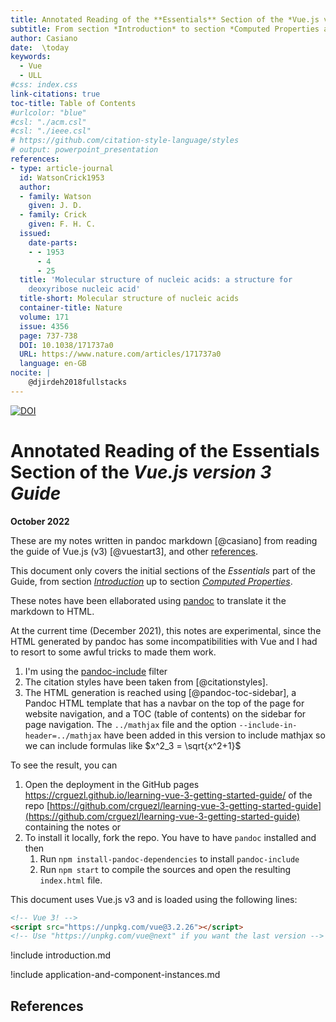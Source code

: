 ```yaml
---
title: Annotated Reading of the **Essentials** Section of the *Vue.js version 3 Guide*
subtitle: From section *Introduction* to section *Computed Properties and Watchers* 
author: Casiano
date:  \today
keywords: 
  - Vue
  - ULL
#css: index.css
link-citations: true
toc-title: Table of Contents
#urlcolor: "blue"
#csl: "./acm.csl"
#csl: "./ieee.csl"
# https://github.com/citation-style-language/styles
# output: powerpoint_presentation
references:
- type: article-journal
  id: WatsonCrick1953
  author:
  - family: Watson
    given: J. D.
  - family: Crick
    given: F. H. C.
  issued:
    date-parts:
    - - 1953
      - 4
      - 25
  title: 'Molecular structure of nucleic acids: a structure for
    deoxyribose nucleic acid'
  title-short: Molecular structure of nucleic acids
  container-title: Nature
  volume: 171
  issue: 4356
  page: 737-738
  DOI: 10.1038/171737a0
  URL: https://www.nature.com/articles/171737a0
  language: en-GB
nocite: |
    @djirdeh2018fullstacks
--- 
```


[![DOI](https://zenodo.org/badge/431864730.svg)](https://zenodo.org/badge/latestdoi/431864730)

<!-- 
development version, includes helpful console warnings 
<script src="https://cdn.jsdelivr.net/npm/vue@2/dist/vue.js"></script>
-->

<!-- Vue 3! -->
<script src="https://unpkg.com/vue@3.2.26"></script>
<!-- https://unpkg.com/vue@next -->

# Annotated Reading of the **Essentials** Section of the *Vue.js version 3 Guide*

<!--
https://stackoverflow.com/questions/48429998/data-prefix-is-added-to-custom-attributes-how-to-prevent-this
-->

**October 2022**

These are my notes written in pandoc markdown [@casiano] from reading the guide of Vue.js (v3) [@vuestart3],   and other [references](#references).

This document only covers
the initial sections of the *Essentials* part of the Guide, from section *[Introduction](https://vuejs.org/guide/introduction.html)* up to section *[Computed Properties](https://vuejs.org/guide/essentials/computed.html)*.  

These notes have been ellaborated using [pandoc](https://pandpc.org) to translate it the markdown to HTML.

At the current time (December 2021), this notes are experimental, since the HTML generated by pandoc has some incompatibilities with Vue and I had to resort to some awful tricks to made them work.


1. I'm using the [pandoc-include](https://github.com/DCsunset/pandoc-include) filter
2. The citation styles have been taken from [@citationstyles].
3. The HTML generation is reached using [@pandoc-toc-sidebar],
   a Pandoc HTML template that  has a navbar on the top of the page for website navigation, and a TOC (table of contents) on the sidebar for page navigation. The `../mathjax` file and the option `--include-in-header=../mathjax` have been added  in this version to include mathjax so we can include  formulas like  $x^2_3 = \sqrt{x^2+1}$


To see the result, you can 

1. Open the deployment in the  GitHub pages <https://crguezl.github.io/learning-vue-3-getting-started-guide/> of the repo [https://github.com/crguezl/learning-vue-3-getting-started-guide](https://github.com/crguezl/learning-vue-3-getting-started-guide) containing the notes or
2. To install it locally, fork the repo. You have to have `pandoc` installed and  then
   1. Run `npm install-pandoc-dependencies` to install `pandoc-include` 
   2. Run `npm start` to compile the sources and open the resulting `index.html` file. 

This document uses Vue.js v3 and is loaded using the following lines:

```html
<!-- Vue 3! -->
<script src="https://unpkg.com/vue@3.2.26"></script>
<!-- Use "https://unpkg.com/vue@next" if you want the last version -->
```

!include introduction.md

!include application-and-component-instances.md

## References
